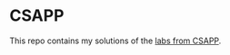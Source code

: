 # CSAPP

This repo contains my solutions of the [labs from CSAPP](http://csapp.cs.cmu.edu/3e/labs.html).
